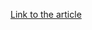 [Link to the article](https://www.bleepingcomputer.com/news/security/cisa-says-bianlian-ransomware-now-focuses-only-on-data-theft/)
